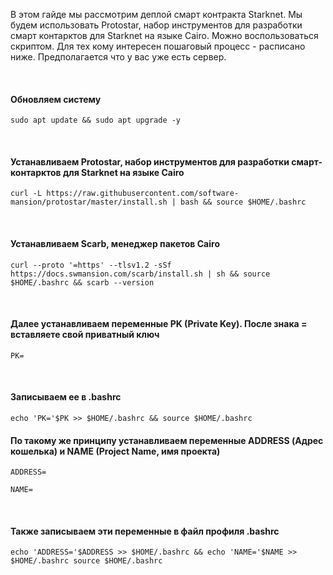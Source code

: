 В этом гайде мы рассмотрим деплой смарт контракта Starknet. Мы будем использовать Protostar, набор инструментов для разработки смарт контарктов для Starknet на языке Cairo. Можно воспользоваться скриптом. Для тех кому интересен пошаговый процесс - расписано ниже. Предполагается что у вас уже есть сервер.

<br>

#### Обновляем систему
```
sudo apt update && sudo apt upgrade -y
```

<br>

#### Устанавливаем Protostar, набор инструментов для разработки смарт-контарктов для Starknet на языке Cairo
```
curl -L https://raw.githubusercontent.com/software-mansion/protostar/master/install.sh | bash && source $HOME/.bashrc
```

<br>

#### Устанавливаем Scarb, менеджер пакетов Cairo
```
curl --proto '=https' --tlsv1.2 -sSf https://docs.swmansion.com/scarb/install.sh | sh && source $HOME/.bashrc && scarb --version
```

<br>

#### Далее устанавливаем переменные PK (Private Key). После знака = вставляете свой приватный ключ
```
PK=
```

<br>

#### Записываем ее в .bashrc
```
echo 'PK='$PK >> $HOME/.bashrc && source $HOME/.bashrc
```

#### По такому же принципу устанавливаем переменные ADDRESS (Адрес кошелька) и NAME (Project Name, имя проекта)
```
ADDRESS=
```
```
NAME=
```

<br>

#### Также записываем эти переменные в файл профиля .bashrc
```
echo 'ADDRESS='$ADDRESS >> $HOME/.bashrc && echo 'NAME='$NAME >> $HOME/.bashrc source $HOME/.bashrc
```
